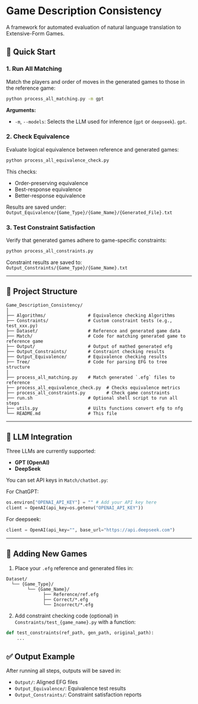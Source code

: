 # Game Description Consistency

A framework for automated evaluation of natural language translation to Extensive-Form Games.

## 🚀 Quick Start

### 1. Run All Matching

Match the players and order of moves in the generated games to those in the reference game:

```bash
python process_all_matching.py -m gpt
```

**Arguments:**

* `-m`, `--models`: Selects the LLM used for inference (`gpt` or `deepseek`). `gpt`.

### 2. Check Equivalence

Evaluate logical equivalence between reference and generated games:

```bash
python process_all_equivalence_check.py
```

This checks:

* Order-preserving equivalence
* Best-response equivalence
* Better-response equivalence

Results are saved under:
`Output_Equivalence/{Game_Type}/{Game_Name}/{Generated_File}.txt`

### 3. Test Constraint Satisfaction

Verify that generated games adhere to game-specific constraints:

```bash
python process_all_constraints.py
```

Constraint results are saved to:
`Output_Constraints/{Game_Type}/{Game_Name}.txt`

---

## 📁 Project Structure

```
Game_Description_Consistency/
│
├── Algorithms/                # Equivalence checking Algorithms
├── Constraints/               # Custom constraint tests (e.g., test_xxx.py)
├── Dataset/                   # Reference and generated game data
├── Match/                     # Code for matching generated game to reference game
├── Output/                    # Output of mathed generated efg
├── Output_Constraints/        # Constraint checking results
├── Output_Equivalence/        # Equivalence checking results
├── Tree/                      # Code for parsing EFG to tree structure
│
├── process_all_matching.py    # Match generated `.efg` files to reference
├── process_all_equivalence_check.py  # Checks equivalence metrics
├── process_all_constraints.py        # Check game constraints
├── run.sh                     # Optional shell script to run all steps
├── utils.py                   # Uilts functions convert efg to nfg
└── README.md                  # This file
```

---

## 🤖 LLM Integration

Three LLMs are currently supported:

* **GPT (OpenAI)**
* **DeepSeek**

You can set API keys in `Match/chatbot.py`:

For ChatGPT:

```python
os.environ["OPENAI_API_KEY"] = "" # Add your API key here
client = OpenAI(api_key=os.getenv("OPENAI_API_KEY"))
```

For deepseek:

```python
client = OpenAI(api_key="", base_url="https://api.deepseek.com")
```

---

## 🧪 Adding New Games

1. Place your `.efg` reference and generated files in:

```
Dataset/
  └── {Game_Type}/
        └── {Game_Name}/
              ├── Reference/ref.efg
              ├── Correct/*.efg
              └── Incorrect/*.efg
```

2. Add constraint checking code (optional) in `Constraints/test_{game_name}.py` with a function:

```python
def test_constraints(ref_path, gen_path, original_path):
    ...
```

## ✅ Output Example

After running all steps, outputs will be saved in:

* `Output/`: Aligned EFG files
* `Output_Equivalence/`: Equivalence test results
* `Output_Constraints/`: Constraint satisfaction reports

